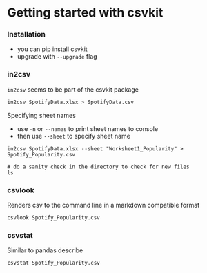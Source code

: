 # Getting started with csvkit

### Installation
- you can pip install csvkit
- upgrade with `--upgrade` flag

### in2csv
`in2csv` seems to be part of the csvkit package
```bash
in2csv SpotifyData.xlsx > SpotifyData.csv
```

Specifying sheet names
- use `-n` or `--names` to print sheet names to console
- then use `--sheet` to specify sheet name
```
in2csv SpotifyData.xlsx --sheet "Worksheet1_Popularity" > Spotify_Popularity.csv

# do a sanity check in the directory to check for new files
ls
```
### csvlook
Renders csv to the command line in a markdown compatible format
```bash
csvlook Spotify_Popularity.csv
```

### csvstat
Similar to pandas describe
```bash
csvstat Spotify_Popularity.csv
```


